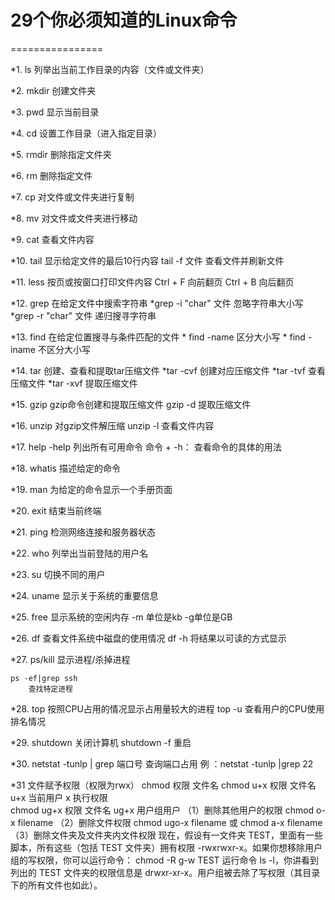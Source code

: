 # 29个你必须知道的Linux命令
================

*1. ls
    列举出当前工作目录的内容（文件或文件夹）

*2. mkdir
    创建文件夹

*3. pwd
    显示当前目录

*4. cd
    设置工作目录（进入指定目录）

*5. rmdir
    删除指定文件夹

*6. rm
    删除指定文件

*7. cp
    对文件或文件夹进行复制

*8. mv
对文件或文件夹进行移动

*9. cat
    查看文件内容

*10. tail
    显示给定文件的最后10行内容   tail -f 文件  查看文件并刷新文件

*11. less
    按页或按窗口打印文件内容  Ctrl + F 向前翻页   Ctrl + B 向后翻页

*12. grep
    在给定文件中搜索字符串
    *grep -i "char" 文件 忽略字符串大小写
    *grep -r "char" 文件 递归搜寻字符串

*13. find
    在给定位置搜寻与条件匹配的文件
    * find -name  区分大小写
    * find -iname  不区分大小写

*14. tar
    创建、查看和提取tar压缩文件
    *tar -cvf 创建对应压缩文件
    *tar -tvf 查看压缩文件
    *tar -xvf 提取压缩文件

*15. gzip
    gzip命令创建和提取压缩文件 gzip -d 提取压缩文件

*16. unzip
    对gzip文件解压缩   unzip -l 查看文件内容

*17. help
    -help 列出所有可用命令     命令 + -h：  查看命令的具体的用法

*18. whatis
    描述给定的命令

*19. man
    为给定的命令显示一个手册页面

*20. exit
    结束当前终端

*21. ping
    检测网络连接和服务器状态

*22. who
    列举出当前登陆的用户名

*23. su
    切换不同的用户

*24. uname
    显示关于系统的重要信息

*25. free
    显示系统的空闲内存   -m  单位是kb   -g单位是GB

*26. df
    查看文件系统中磁盘的使用情况   df -h 将结果以可读的方式显示

*27. ps/kill
    显示进程/杀掉进程
    
    ps -ef|grep ssh
        查找特定进程

*28. top
    按照CPU占用的情况显示占用量较大的进程   top -u 查看用户的CPU使用排名情况

*29. shutdown
    关闭计算机   shutdown -f 重启
    
*30. netstat -tunlp | grep 端口号
    查询端口占用 例 ：netstat -tunlp |grep 22
    
*31 文件赋予权限（权限为rwx）
    chmod 权限 文件名
    chmod u+x 权限 文件名    u+x  当前用户    x   执行权限  
    chmod ug+x 权限 文件名   ug+x 用户组用户
    （1）删除其他用户的权限
        chmod o-x filename 
    （2）删除文件权限
        chmod ugo-x filename 或 chmod a-x filename
    （3）删除文件夹及文件夹内文件权限
        现在，假设有一文件夹 TEST，里面有一些脚本，所有这些（包括 TEST 文件夹）拥有权限 -rwxrwxr-x。如果你想移除用户组的写权限，你可以运行命令：
            chmod -R g-w TEST
        运行命令 ls -l，你讲看到列出的 TEST 文件夹的权限信息是 drwxr-xr-x。用户组被去除了写权限（其目录下的所有文件也如此）。
